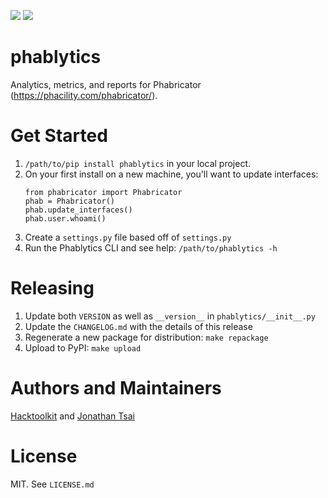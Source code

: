 [![](https://img.shields.io/pypi/pyversions/phablytics.svg?longCache=True)](https://pypi.org/project/phablytics/)
[![](https://img.shields.io/pypi/v/phablytics.svg?maxAge=3600)](https://pypi.org/project/phablytics/)

# phablytics
Analytics, metrics, and reports for Phabricator (https://phacility.com/phabricator/).

# Get Started

1. `/path/to/pip install phablytics` in your local project.
1. On your first install on a new machine, you'll want to update interfaces:
    ```
    from phabricator import Phabricator
    phab = Phabricator()
    phab.update_interfaces()
    phab.user.whoami()
    ```
1. Create a `settings.py` file based off of `settings.py`
1. Run the Phablytics CLI and see help: `/path/to/phablytics -h`

# Releasing

1. Update both `VERSION` as well as `__version__` in `phablytics/__init__.py`
1. Update the `CHANGELOG.md` with the details of this release
1. Regenerate a new package for distribution: `make repackage`
1. Upload to PyPI: `make upload`

# Authors and Maintainers

[Hacktoolkit](https://github.com/hacktoolkit) and [Jonathan Tsai](https://github.com/jontsai)

# License

MIT. See `LICENSE.md`
